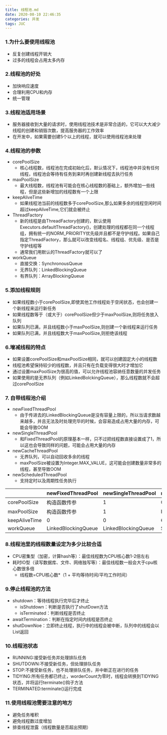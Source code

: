 ```yaml
---
title: 线程池.md
date: 2020-08-10 22:46:35
categories: 并发
tags: JUC
---
```




### 1.为什么要使用线程池

* 反复创建线程开销大
* 过多的线程会占用太多内存

### 2.线程池的好处

* 加快响应速度
* 合理利用CPU和内存
* 统一管理

### 3.线程池适用场景

* 服务器接收到大量的请求时，使用线程池技术是非常合适的，它可以大大减少线程的创建和销毁次数，提高服务器的工作效率
* 在开发中，如果需要创建5个以上的线程，就可以使用线程池来处理

### 4.线程池的参数

* corePoolSize
  * 核心线程数，线程池在完成初始化后，默认情况下，线程池中并没有任何线程，线程池会等待有任务到来时再创建新线程去执行任务
* maxPoolSize
  * 最大线程数，线程池有可能会在核心线程数的基础上，额外增加一些线程，但是这些新增加的线程数有一个上限
* keepAliveTime
  * 如果线程池当前的线程数多于corePoolSize,那么如果多余的线程空闲时间超过keepAliveTime,它们就会被终止
* ThreadFactory
  * 新的线程是由ThreadFactory创建的，默认使用Executors.defaultThreadFactory()，创建处理的线程都在同一个线程组，拥有统一的NORM_PRIORITY优先级并且都不是守护线程。如果自己指定ThreadFactory，那么就可以改变线程名、线程组、优先级、是否是守护线程等
  * 通常我们用默认的ThreadFactory就可以了
* workQueue
  * 直接交换：SynchronousQueue
  * 无界队列：LinkedBlockingQueue
  * 有界队列：ArrayBlockingQueue

### 5.添加线程规则

* 如果线程数小于corePoolSize,即使其他工作线程处于空闲状态，也会创建一个新线程来运行新任务
* 如果线程数等于（或大于）corePoolSize但少于maxPoolSize,则将任务放入队列
* 如果队列已满，并且线程数小于maxPoolSize,则创建一个新线程来运行任务
* 如果队列已满，并且线程数大于maxPoolSize,则拒绝该线程

### 6.增减线程的特点

* 如果设置corePoolSize和maxPoolSize相同，就可以创建固定大小的线程数
* 线程池希望保持较少的线程数，并且只有在负载变得很大时才增加它
* 通过设置maxPoolSize为很高的值，可以允许线程池容纳任意数量的并发任务
* 如果使用的是无界队列（例如LinkedBolckingQueue），那么线程数就不会超过corePoolSize

### 7. 自带线程池介绍

* newFixedThreadPool
  * 由于传进去的LinkedBlockingQueue是没有容量上限的，所以当请求数越来越多，并且无法及时处理完毕的时候，会容易造成占用大量的内存，可能会导致OOM
* newSingleThreadPool
  * 和FixedThreadPool的原理基本一样，只不过把线程数直接设置成了1，所以这也会导致同样的问题，可能会占用大量的内存
* newCacheThreadPool
  * 无界队列，可以自动回收多余的线程
  * maxPoolSize被设置为Integer.MAX_VALUE，这可能会创建数量非常多的线程，甚至导致OOM
* newScheduledThreadPool
  * 支持定时以及周期性任务执行

|               | newFixedThreadPool  | newSingleThreadPool | newCacheThreadPool | newScheduledThreadPool |
| ------------- | ------------------- | ------------------- | ------------------ | ---------------------- |
| corePoolSize  | 构造函数传参        | 1                   | 0                  | 构造方法传参           |
| maxPoolSize   | 构造函数传参        | 1                   | Integer.MAX_VALUE  | Integer.MAX_VALUE      |
| keepAliveTime | 0                   | 0                   | 60                 | 0                      |
| workQueue     | LinkedBlockingQueue | LinkedBlockingQueue | SynchrousQueue     | DelayedWorkQueue       |



### 8.线程池里的线程数量设定为多少比较合适

* CPU密集型（加密，计算hash等）：最佳线程数为CPU核心数1-2倍左右
* 耗时IO型（读写数据库、文件、网络独写等）：最佳线程数一般会大于cpu核心数很多倍
  * 线程数=CPU核心数*（1 + 平均等待时间/平均工作时间）

### 9.停止线程池的方法

* shutdown：等待线程执行完毕后才终止
  * isShutdown：判断是否执行了shutDown方法
  * isTerminated：判断线程是否终止
* awaitTermination：判断在指定时间内线程是否终止
* shutDownNoe：立即终止线程，执行中的线程会被中断，队列中的线程会以List返回

### 10.线程池状态

* RUNNING:接受新任务并处理排队任务
* SHUTDOWN:不接受新任务，但处理排队任务
* STOP:不接受新任务，也不处理排队任务，并中断正在进行的任务
* TIDYING:所有任务都已终止，worderCount为零时，线程会转换到TIDYING状态，并将运行terminate()钩子方法
* TERMINATED:terminate()运行完成

### 11.使用线程池需要注意的地方

- 避免任务堆积
- 避免线程数过度增加
- 排查线程泄露（线程数量是否超出预期）



